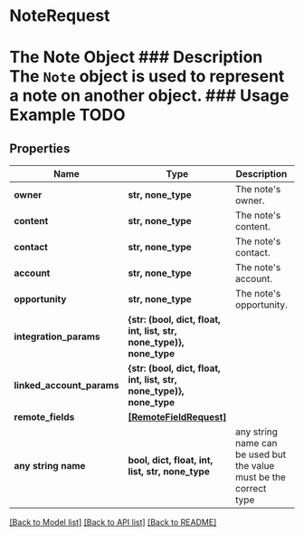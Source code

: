 # NoteRequest

# The Note Object ### Description The `Note` object is used to represent a note on another object. ### Usage Example TODO

## Properties

| Name                      | Type                                                                 | Description                                                        | Notes      |
| ------------------------- | -------------------------------------------------------------------- | ------------------------------------------------------------------ | ---------- |
| **owner**                 | **str, none_type**                                                   | The note&#39;s owner.                                              | [optional] |
| **content**               | **str, none_type**                                                   | The note&#39;s content.                                            | [optional] |
| **contact**               | **str, none_type**                                                   | The note&#39;s contact.                                            | [optional] |
| **account**               | **str, none_type**                                                   | The note&#39;s account.                                            | [optional] |
| **opportunity**           | **str, none_type**                                                   | The note&#39;s opportunity.                                        | [optional] |
| **integration_params**    | **{str: (bool, dict, float, int, list, str, none_type)}, none_type** |                                                                    | [optional] |
| **linked_account_params** | **{str: (bool, dict, float, int, list, str, none_type)}, none_type** |                                                                    | [optional] |
| **remote_fields**         | [**[RemoteFieldRequest]**](RemoteFieldRequest.md)                    |                                                                    | [optional] |
| **any string name**       | **bool, dict, float, int, list, str, none_type**                     | any string name can be used but the value must be the correct type | [optional] |

[[Back to Model list]](../README.md#documentation-for-models) [[Back to API list]](../README.md#documentation-for-api-endpoints) [[Back to README]](../README.md)
